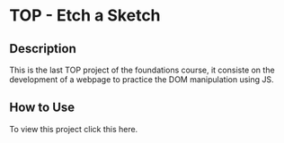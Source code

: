 # TOP - Etch a Sketch

## Description

This is the last TOP project of the foundations course, it consiste on the development of a webpage to practice the DOM manipulation using JS.

## How to Use

To view this project click this here.